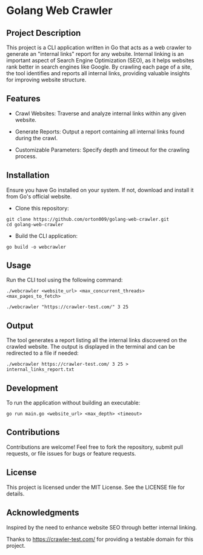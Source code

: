 # Golang Web Crawler

## Project Description

This project is a CLI application written in Go that acts as a web crawler to generate an "internal links" report for any website. Internal linking is an important aspect of Search Engine Optimization (SEO), as it helps websites rank better in search engines like Google. By crawling each page of a site, the tool identifies and reports all internal links, providing valuable insights for improving website structure.

## Features

- Crawl Websites: Traverse and analyze internal links within any given website.

- Generate Reports: Output a report containing all internal links found during the crawl.

- Customizable Parameters: Specify depth and timeout for the crawling process.

## Installation

Ensure you have Go installed on your system. If not, download and install it from Go's official website.

- Clone this repository:

```
git clone https://github.com/orton009/golang-web-crawler.git
cd golang-web-crawler
```

- Build the CLI application:

```go build -o webcrawler```

## Usage

Run the CLI tool using the following command:

```
./webcrawler <website_url> <max_concurrent_threads> <max_pages_to_fetch>

./webcrawler "https://crawler-test.com/" 3 25
```

## Output

The tool generates a report listing all the internal links discovered on the crawled website. The output is displayed in the terminal and can be redirected to a file if needed:

```./webcrawler https://crawler-test.com/ 3 25 > internal_links_report.txt```

## Development

To run the application without building an executable:

```go run main.go <website_url> <max_depth> <timeout>```

## Contributions

Contributions are welcome! Feel free to fork the repository, submit pull requests, or file issues for bugs or feature requests.

## License

This project is licensed under the MIT License. See the LICENSE file for details.

## Acknowledgments

Inspired by the need to enhance website SEO through better internal linking.

Thanks to https://crawler-test.com/ for providing a testable domain for this project.

